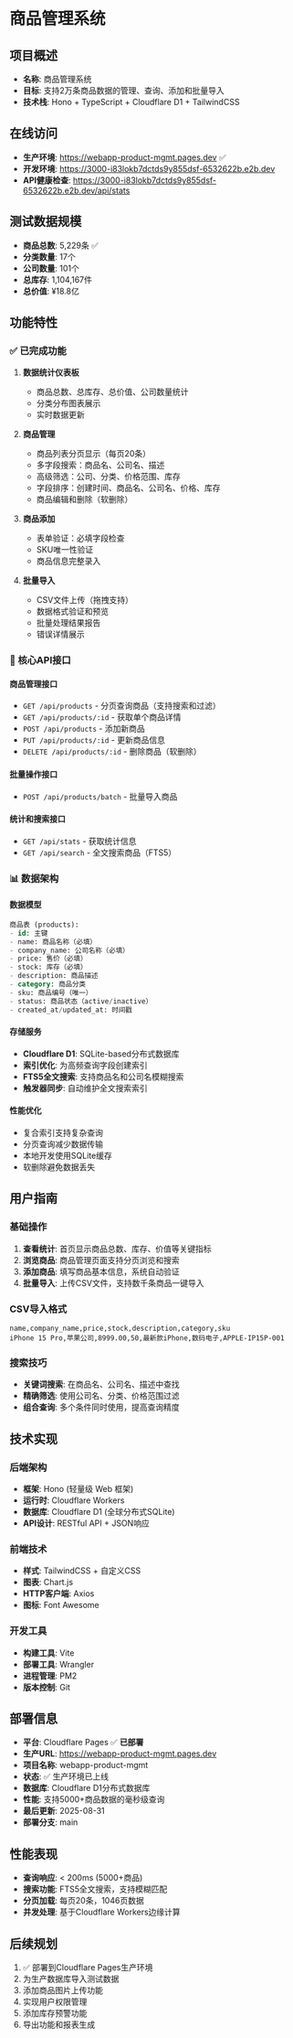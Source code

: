 # 商品管理系统

## 项目概述
- **名称**: 商品管理系统
- **目标**: 支持2万条商品数据的管理、查询、添加和批量导入
- **技术栈**: Hono + TypeScript + Cloudflare D1 + TailwindCSS

## 在线访问
- **生产环境**: https://webapp-product-mgmt.pages.dev ✅
- **开发环境**: https://3000-i83lokb7dctds9y855dsf-6532622b.e2b.dev
- **API健康检查**: https://3000-i83lokb7dctds9y855dsf-6532622b.e2b.dev/api/stats

## 测试数据规模
- **商品总数**: 5,229条 ✅
- **分类数量**: 17个
- **公司数量**: 101个
- **总库存**: 1,104,167件
- **总价值**: ¥18.8亿

## 功能特性

### ✅ 已完成功能
1. **数据统计仪表板**
   - 商品总数、总库存、总价值、公司数量统计
   - 分类分布图表展示
   - 实时数据更新

2. **商品管理**
   - 商品列表分页显示（每页20条）
   - 多字段搜索：商品名、公司名、描述
   - 高级筛选：公司、分类、价格范围、库存
   - 字段排序：创建时间、商品名、公司名、价格、库存
   - 商品编辑和删除（软删除）

3. **商品添加**
   - 表单验证：必填字段检查
   - SKU唯一性验证
   - 商品信息完整录入

4. **批量导入**
   - CSV文件上传（拖拽支持）
   - 数据格式验证和预览
   - 批量处理结果报告
   - 错误详情展示

### 🔄 核心API接口

#### 商品管理接口
- `GET /api/products` - 分页查询商品（支持搜索和过滤）
- `GET /api/products/:id` - 获取单个商品详情  
- `POST /api/products` - 添加新商品
- `PUT /api/products/:id` - 更新商品信息
- `DELETE /api/products/:id` - 删除商品（软删除）

#### 批量操作接口
- `POST /api/products/batch` - 批量导入商品

#### 统计和搜索接口
- `GET /api/stats` - 获取统计信息
- `GET /api/search` - 全文搜索商品（FTS5）

### 📊 数据架构

#### 数据模型
```sql
商品表 (products):
- id: 主键
- name: 商品名称（必填）
- company_name: 公司名称（必填） 
- price: 售价（必填）
- stock: 库存（必填）
- description: 商品描述
- category: 商品分类
- sku: 商品编号（唯一）
- status: 商品状态（active/inactive）
- created_at/updated_at: 时间戳
```

#### 存储服务
- **Cloudflare D1**: SQLite-based分布式数据库
- **索引优化**: 为高频查询字段创建索引
- **FTS5全文搜索**: 支持商品名和公司名模糊搜索
- **触发器同步**: 自动维护全文搜索索引

#### 性能优化
- 复合索引支持复杂查询
- 分页查询减少数据传输
- 本地开发使用SQLite缓存
- 软删除避免数据丢失

## 用户指南

### 基础操作
1. **查看统计**: 首页显示商品总数、库存、价值等关键指标
2. **浏览商品**: 商品管理页面支持分页浏览和搜索
3. **添加商品**: 填写商品基本信息，系统自动验证
4. **批量导入**: 上传CSV文件，支持数千条商品一键导入

### CSV导入格式
```csv
name,company_name,price,stock,description,category,sku
iPhone 15 Pro,苹果公司,8999.00,50,最新款iPhone,数码电子,APPLE-IP15P-001
```

### 搜索技巧
- **关键词搜索**: 在商品名、公司名、描述中查找
- **精确筛选**: 使用公司名、分类、价格范围过滤
- **组合查询**: 多个条件同时使用，提高查询精度

## 技术实现

### 后端架构
- **框架**: Hono (轻量级 Web 框架)
- **运行时**: Cloudflare Workers
- **数据库**: Cloudflare D1 (全球分布式SQLite)
- **API设计**: RESTful API + JSON响应

### 前端技术
- **样式**: TailwindCSS + 自定义CSS
- **图表**: Chart.js
- **HTTP客户端**: Axios
- **图标**: Font Awesome

### 开发工具
- **构建工具**: Vite
- **部署工具**: Wrangler
- **进程管理**: PM2
- **版本控制**: Git

## 部署信息
- **平台**: Cloudflare Pages ✅ **已部署**
- **生产URL**: https://webapp-product-mgmt.pages.dev
- **项目名称**: webapp-product-mgmt
- **状态**: ✅ 生产环境已上线
- **数据库**: Cloudflare D1分布式数据库
- **性能**: 支持5000+商品数据的毫秒级查询
- **最后更新**: 2025-08-31
- **部署分支**: main

## 性能表现
- **查询响应**: < 200ms (5000+商品)
- **搜索功能**: FTS5全文搜索，支持模糊匹配
- **分页加载**: 每页20条，1046页数据
- **并发处理**: 基于Cloudflare Workers边缘计算

## 后续规划
1. ✅ 部署到Cloudflare Pages生产环境
2. 为生产数据库导入测试数据
3. 添加商品图片上传功能
4. 实现用户权限管理
5. 添加库存预警功能
6. 导出功能和报表生成